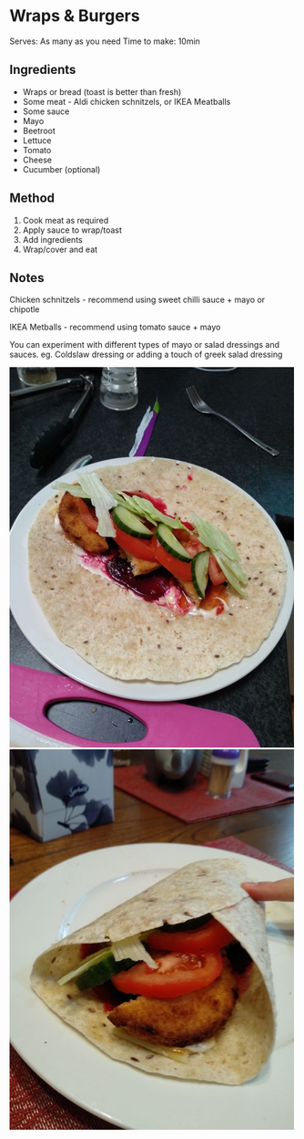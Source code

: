 # Wraps & Burgers

Serves: As many as you need
Time to make: 10min

## Ingredients

* Wraps or bread (toast is better than fresh)
* Some meat - Aldi chicken schnitzels, or IKEA Meatballs
* Some sauce
* Mayo
* Beetroot
* Lettuce
* Tomato
* Cheese
* Cucumber (optional)

## Method

1. Cook meat as required
2. Apply sauce to wrap/toast
3. Add ingredients
4. Wrap/cover and eat

## Notes

Chicken schnitzels - recommend using sweet chilli sauce + mayo or chipotle

IKEA Metballs - recommend using tomato sauce + mayo

You can experiment with different types of mayo or salad dressings and sauces. eg. Coldslaw dressing or adding a touch of greek salad dressing

![](./img/wrap-1.jpg)
![](./img/wrap-2.jpg)